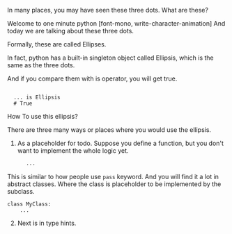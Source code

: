 In many places, you may have seen these three dots. What are these?

Welcome to one minute python [font-mono, write-character-animation]
And today we are talking about these three dots.

Formally, these are called Ellipses.

In fact, python has a built-in singleton object called Ellipsis, which is the same as the three dots.

And if you compare them with is operator, you will get true.

<code>
  ... is Ellipsis 
  # True
</code>

How To use this ellipsis?

There are three many ways or places where you would use the ellipsis.

1. As a placeholder for todo. Suppose you define a function, but you don't want to implement the whole logic yet.

```def my_function():
      ...
```

This is similar to how people use `pass` keyword. And you will find it a lot in abstract classes. Where the class is placeholder to be implemented by the subclass.

```
class MyClass:
    ...
```

2. Next is in type hints.
